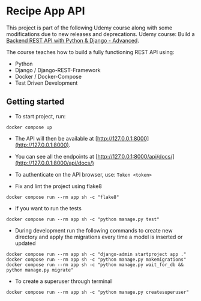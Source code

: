
# Recipe App API
This project is part of the following Udemy course along with some modifications due to new releases and deprecations.
Udemy course: Build a [Backend REST API with Python & Django - Advanced](http://londonapp.dev/django-python-advanced).

The course teaches how to build a fully functioning REST API using:

 - Python
 - Django / Django-REST-Framework
 - Docker / Docker-Compose
 - Test Driven Development

## Getting started

- To start project, run:

```
docker compose up
```

- The API will then be available at [http://127.0.0.1:8000](http://127.0.0.1:8000).
- You can see all the endpoints at [http://127.0.0.1:8000/api/docs/](http://127.0.0.1:8000/api/docs/)
- To authenticate on the API browser, use: `Token <token>`


- Fix and lint the project using flake8

```
docker compose run --rm app sh -c "flake8"
```


- If you want to run the tests

```
docker compose run --rm app sh -c "python manage.py test"
```


- During development run the following commands to create new directory and apply the migrations every time a model is inserted or updated

```
docker compose run --rm app sh -c "django-admin startproject app ."
docker compose run --rm app sh -c "python manage.py makemigrations"
docker compose run --rm app sh -c "python manage.py wait_for_db && python manage.py migrate"
```


- To create a superuser through terminal

```
docker compose run --rm app sh -c "python manage.py createsuperuser"
```
